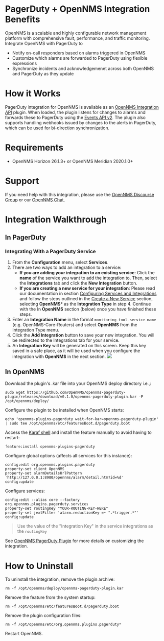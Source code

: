 # PagerDuty + OpenNMS Integration Benefits

OpenNMS is a scalable and highly configurable network management platform with comprehensive fault, performance, and traffic monitoring. 
Integrate OpenNMS with PagerDuty to

* Notify on-call responders based on alarms triggered in OpenNMS
* Customize which alarms are forwarded to PagerDuty using flexible expressions
* Synchronize incidents and acknowledgemenet across both OpenNMS and PagerDuty as they update

# How it Works

PagerDuty integration for OpenNMS is available as an [OpenNMS Integration API](https://github.com/OpenNMS/opennms-integration-api) plugin.
When loaded, the plugin listens for changes to alarms and forwards these to PagerDuty using the [Events API v2](https://developer.pagerduty.com/docs/events-api-v2/overview/).
The plugin also supports handling webhooks issued by changes to the alerts in PagerDuty, which can be used for bi-direction synchronization.

# Requirements

* OpenNMS Horizon 26.1.3+ or OpenNMS Meridian 2020.1.0+

# Support

If you need help with this integration, please use the [OpenNMS Discourse Group](https://opennms.discourse.group/) or our [OpenNMS Chat](https://chat.opennms.com/).

# Integration Walkthrough
## In PagerDuty

### Integrating With a PagerDuty Service
1. From the **Configuration** menu, select **Services**.
2. There are two ways to add an integration to a service:
   * **If you are adding your integration to an existing service**: Click the **name** of the service you want to add the integration to. Then, select the **Integrations** tab and click the **New Integration** button.
   * **If you are creating a new service for your integration**: Please read our documentation in section [Configuring Services and Integrations](https://support.pagerduty.com/docs/services-and-integrations#section-configuring-services-and-integrations) and follow the steps outlined in the [Create a New Service](https://support.pagerduty.com/docs/services-and-integrations#section-create-a-new-service) section, selecting **OpenNMS*** as the **Integration Type** in step 4. Continue with the In  **OpenNMS**  section (below) once you have finished these steps.
3. Enter an **Integration Name** in the format `monitoring-tool-service-name` (e.g.  OpenNMS-Core-Routers) and select **OpenNMS**  from the Integration Type menu.
4. Click the **Add Integration** button to save your new integration. You will be redirected to the Integrations tab for your service.
5. An **Integration Key** will be generated on this screen. Keep this key saved in a safe place, as it will be used when you configure the integration with **OpenNMS**  in the next section.
![](https://pdpartner.s3.amazonaws.com/ig-template-copy-integration-key.png)

## In OpenNMS

Download the plugin's .kar file into your OpenNMS deploy directory i.e.,:
```
sudo wget https://github.com/OpenNMS/opennms-pagerduty-plugin/releases/download/v0.1.0/opennms-pagerduty-plugin.kar -P /opt/opennms/deploy/
```

Configure the plugin to be installed when OpenNMS starts:
```
echo 'opennms-plugins-pagerduty wait-for-kar=opennms-pagerduty-plugin' | sudo tee /opt/opennms/etc/featuresBoot.d/pagerduty.boot
```

Access the [Karaf shell](https://opennms.discourse.group/t/karaf-cli-cheat-sheet/149) and install the feature manually to avoid having to restart:
```
feature:install opennms-plugins-pagerduty
```

Configure global options (affects all services for this instance):
```
config:edit org.opennms.plugins.pagerduty
property-set client OpenNMS
property-set alarmDetailsUrlPattern 'http://127.0.0.1:8980/opennms/alarm/detail.htm?id=%d'
config:update
```

Configure services:
```
config:edit --alias core --factory org.opennms.plugins.pagerduty.services
property-set routingKey "YOUR-ROUTING-KEY-HERE"
property-set jexlFilter 'alarm.reductionKey =~ ".*trigger.*"'
config:update
```

> Use the value of the "Integration Key" in the service integrations as the `routingKey`

See [OpenNMS PagerDuty Plugin](https://github.com/OpenNMS/opennms-pagerduty-plugin) for more details on customizing the integration.

# How to Uninstall

To uninstall the integration, remove the plugin archive:
```
rm -f /opt/opennms/deploy/opennms-pagerduty-plugin.kar
```

Remove the feature from the system startup:
```
rm -f /opt/opennms/etc/featuresBoot.d/pagerduty.boot
```

Remove the plugin configuration files:
```
rm -f /opt/opennms/etc/org.opennms.plugins.pagerduty*
```

Restart OpenNMS.

